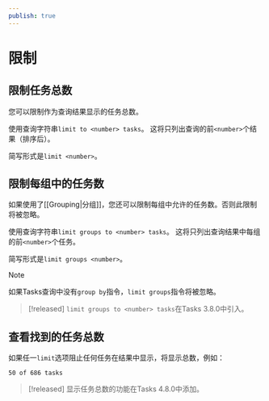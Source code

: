 ```yaml
---
publish: true
---
```


# 限制

## 限制任务总数

您可以限制作为查询结果显示的任务总数。

使用查询字符串`limit to <number> tasks`。
这将只列出查询的前`<number>`个结果（排序后）。

简写形式是`limit <number>`。

## 限制每组中的任务数

如果使用了[[Grouping|分组]]，您还可以限制每组中允许的任务数。否则此限制将被忽略。

使用查询字符串`limit groups to <number> tasks`。
这将只列出查询结果中每组的前`<number>`个任务。

简写形式是`limit groups <number>`。

> [!NOTE]
> 如果Tasks查询中没有`group by`指令，`limit groups`指令将被忽略。

> [!released]
> `limit groups to <number> tasks`在Tasks 3.8.0中引入。

## 查看找到的任务总数

如果任一`limit`选项阻止任何任务在结果中显示，将显示总数，例如：

```text
50 of 686 tasks
```

> [!released]
> 显示任务总数的功能在Tasks 4.8.0中添加。
